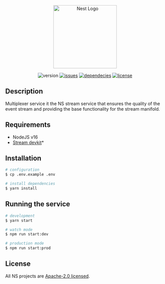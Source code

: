 <div align="center">
<a href="https://nanite-systems.net/" target="blank">
  <img src="https://nanite-systems.net/images/ns.colored.svg" width="200" alt="Nest Logo" />
</a>

![version](https://img.shields.io/github/package-json/v/nanite-systems/stream-multiplexer)
[![issues](https://img.shields.io/github/issues/nanite-systems/stream-multiplexer)](https://github.com/nanite-systems/stream-multiplexer/issues)
[![dependecies](https://img.shields.io/librariesio/github/nanite-systems/stream-multiplexer)](https://libraries.io/github/nanite-systems/stream-multiplexer)
[![license](https://img.shields.io/github/license/nanite-systems/stream-multiplexer)](https://github.com/nanite-systems/stream-multiplexer/blob/main/LICENSE)

</div>

## Description

Multiplexer service it the NS stream service that ensures the quality of the event stream and providing the base
functionality for the stream manifold.

## Requirements

- NodeJS v16
- [Stream devkit](https://github.com/nanite-systems/stream-devkit/)*

## Installation

```bash
# configuration
$ cp .env.example .env

# install dependencies
$ yarn install
```

## Running the service

```bash
# development
$ yarn start

# watch mode
$ npm run start:dev

# production mode
$ npm run start:prod
```

## License

All NS projects are [Apache-2.0 licensed](LICENSE).
